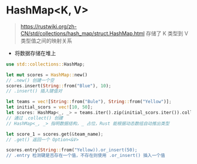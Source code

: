 # HashMap<K, V>
> https://rustwiki.org/zh-CN/std/collections/hash_map/struct.HashMap.html
存储了 K 类型到 V 类型值之间的映射关系
- 将数据存储在堆上

```rust
use std::collections::HashMap;

let mut scores = HashMap::new()
// .new() 创建一个空
scores.insert(String::from("Blue"), 10);
// .insert() 插入键值对

let teams = vec![String::from("Bule"), String::from("Yellow")];
let initial_scors = vec![10, 50];
let scores: HashMap<_, _> = teams.iter().zip(initial_scors.iter()).collect();
// 通过 .collect() 创建
// HashMap<_, _> 指明数据结构，_ 占位，Rust 能根据动态数组自动推出类型

let score_1 = scores.get(&team_name);
// .get() 返回一个 Option<&V>

scores.entry(String::from("Yellow)).or_insert(50);
// .entry 检测键是否存在一个值，不存在则使用 .or_insert() 插入一个值
```

